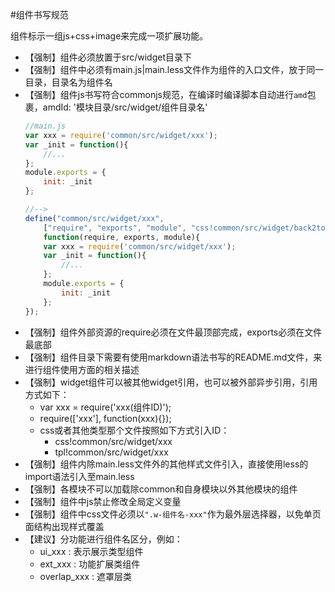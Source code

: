 #组件书写规范

组件标示一组js+css+image来完成一项扩展功能。

* 【强制】组件必须放置于src/widget目录下
* 【强制】组件中必须有main.js|main.less文件作为组件的入口文件，放于同一目录，目录名为组件名
* 【强制】组件js书写符合commonjs规范，在编译时编译脚本自动进行`amd`包裹，amdId: '模块目录/src/widget/组件目录名'
    ```javascript
    //main.js
    var xxx = require('common/src/widget/xxx');
    var _init = function(){
        //...
    };
    module.exports = {
        init: _init
    };
    
    //-->
    define("common/src/widget/xxx", 
        ["require", "exports", "module", "css!common/src/widget/back2top/main"], 
        function(require, exports, module){
        var xxx = require('common/src/widget/xxx');
        var _init = function(){
            //...
        };
        module.exports = {
            init: _init
        };
    });
    ```
* 【强制】组件外部资源的require必须在文件最顶部完成，exports必须在文件最底部
* 【强制】组件目录下需要有使用markdown语法书写的README.md文件，来进行组件使用方面的相关描述
* 【强制】widget组件可以被其他widget引用，也可以被外部异步引用，引用方式如下：
    * var xxx = require('xxx(组件ID)');
    * require(['xxx'], function(xxx){});
    * css或者其他类型那个文件按照如下方式引入ID：
        * css!common/src/widget/xxx
        * tpl!common/src/widget/xxx
* 【强制】组件内除main.less文件外的其他样式文件引入，直接使用less的import语法引入至main.less
* 【强制】各模块不可以加载除common和自身模块以外其他模块的组件
* 【强制】组件中js禁止修改全局定义变量
* 【强制】组件中css文件必须以`".w-组件名-xxx"`作为最外层选择器，以免单页面结构出现样式覆盖
* 【建议】分功能进行组件名区分，例如：
    * ui_xxx        : 表示展示类型组件
    * ext_xxx       : 功能扩展类组件
    * overlap_xxx   : 遮罩层类
    
